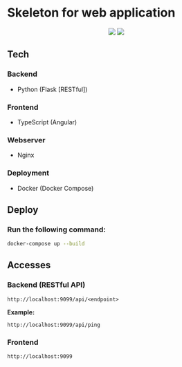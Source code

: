 # Skeleton for web application

<p align="center">
<img src="https://github.com/milanbalazs/flask-angular-skeleton/workflows/PythonBlack/badge.svg">
<img src="https://github.com/milanbalazs/flask-angular-skeleton/workflows/PythonStyle/badge.svg">
</p>

## Tech

### Backend
 - Python (Flask [RESTful])

### Frontend
 - TypeScript (Angular)

### Webserver
 - Nginx

### Deployment
 - Docker (Docker Compose)

## Deploy

### Run the following command:

```bash
docker-compose up --build
```

## Accesses

### Backend (RESTful API)

```text
http://localhost:9099/api/<endpoint>
```

**Example:**

```text
http://localhost:9099/api/ping
```

### Frontend

```text
http://localhost:9099
```
